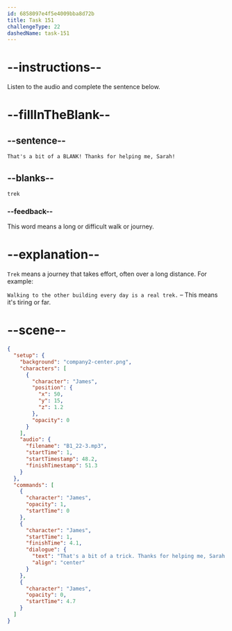 ```yaml
---
id: 6858097e4f5e4009bba8d72b
title: Task 151
challengeType: 22
dashedName: task-151
---
```


<!-- (Audio) James: That's a bit of a trek! Thanks for helping me, Sarah! -->

# --instructions--

Listen to the audio and complete the sentence below.

# --fillInTheBlank--

## --sentence--

`That's a bit of a BLANK! Thanks for helping me, Sarah!`

## --blanks--

`trek`

### --feedback--

This word means a long or difficult walk or journey.

# --explanation--

`Trek` means a journey that takes effort, often over a long distance. For example:

`Walking to the other building every day is a real trek.` – This means it's tiring or far.

# --scene--

```json
{
  "setup": {
    "background": "company2-center.png",
    "characters": [
      {
        "character": "James",
        "position": {
          "x": 50,
          "y": 15,
          "z": 1.2
        },
        "opacity": 0
      }
    ],
    "audio": {
      "filename": "B1_22-3.mp3",
      "startTime": 1,
      "startTimestamp": 48.2,
      "finishTimestamp": 51.3
    }
  },
  "commands": [
    {
      "character": "James",
      "opacity": 1,
      "startTime": 0
    },
    {
      "character": "James",
      "startTime": 1,
      "finishTime": 4.1,
      "dialogue": {
        "text": "That's a bit of a trick. Thanks for helping me, Sarah.",
        "align": "center"
      }
    },
    {
      "character": "James",
      "opacity": 0,
      "startTime": 4.7
    }
  ]
}
```
